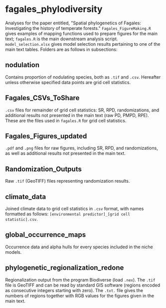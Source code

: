# fagales_phylodiversity
 Analyses for the paper entitled, "Spatial phylogenetics of Fagales: Investigating the history of temperate forests." `Fagales_FigureMaking.R` gives examples of mapping functions used to prepare figures for the main text; `fagales.R` is the main downstream analysis script. `model_selection.xlsx` gives model selection results pertaining to one of the main text tables. Folders are as follows in subsections:

## nodulation
Contains proportion of nodulating species, both as `.tif` and `.csv`. Hereafter unless otherwise specified data points are grid cell statistics.

## Fagales_CSVs_ToShare
`.csv` files for remainder of grid cell statistics: SR, RPD, randomizations, and additional results not presented in the main text (raw PD, PMPD, RPE). These are the files used in `fagales.R` for grid cell statistics.

## Fagales_Figures_updated
`.pdf` and `.png` files for raw figures, including SR, RPD, and randomizations, as well as additional results not presented in the main text.

## Randomization_Outputs
Raw `.tif` (GeoTIFF) files representing randomization results.

## climate_data
Joined climate data to grid cell statistics in `.csv` format, with names formatted as follows: `[environmental predictor]_[grid cell statistic].csv`.

## global_occurrence_maps
Occurrence data and alpha hulls for every species included in the niche models.

## phylogenetic_regionalization_redone
Regionalization output from the program Biodiverse (load `.nex`). The `.tif` file is GeoTIFF and can be read by standard GIS software (regions encoded as consecutive integers starting with zero). The `.txt.` file gives the numbers of regions together with RGB values for the figures given in the main text.
